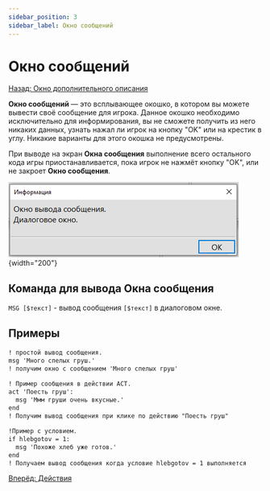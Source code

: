 ```yaml
---
sidebar_position: 3
sidebar_label: Окно сообщений
---
```

# Окно сообщений

[Назад: Окно дополнительного описания](stat)

**Окно сообщений** — это всплывающее окошко, в котором вы можете вывести своё сообщение для игрока. Данное окошко необходимо исключительно для информирования, вы не сможете получить из него никаких данных, узнать нажал ли игрок на кнопку "OK" или на крестик в углу. Никакие варианты для этого окошка не предусмотрены.

При выводе на экран **Окна сообщения** выполнение всего остального кода игры приостанавливается, пока игрок не нажмёт кнопку "OK", или не закроет **Окно сообщения**.

![msgbox](../imgs/msgbox.png){width="200"}

## Команда для вывода Окна сообщения

`MSG [$текст]` - вывод сообщения `[$текст]` в диалоговом окне.

## Примеры

```qsp
! простой вывод сообщения.
msg 'Много спелых груш.'
! получим окно с сообщением 'Много спелых груш'
```

```qsp
! Пример сообщения в действии ACT.
act 'Поесть груш':
  msg 'Ммм груши очень вкусные.'
end
! Получим вывод сообщения при клике по действию "Поесть груш"
```

```qsp
!Пример с условием.
if hlebgotov = 1:
  msg 'Похоже хлеб уже готов.'
end
! Получаем вывод сообщения когда условие hlebgotov = 1 выполняется
```

[Вперёд: Действия](../acts)
